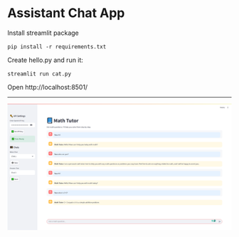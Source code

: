 # Assistant Chat App

Install streamlit package

    pip install -r requirements.txt    

 Create hello.py and run it:   
    
    streamlit run cat.py

Open http://localhost:8501/

--- 

![alt text](image.png)
